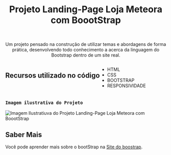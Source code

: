<div align="center">
  <h1>Projeto Landing-Page Loja Meteora com BoootStrap</h1>
</br>
<p>Um projeto pensado na construção de utilizar temas e abordagens de forma prática, desenvolvendo todo conhecimento a acerca da linguagem do Bootstrap dentro de um site real.</p>
</div>
<div style="display:flex">
  
## Recursos utilizado no código
- HTML
- CSS
- BOOTSTRAP
- RESPONSIVIDADE
</div>


### `Imagem ilustrativa do Projeto`

 <img src="https://i.imgur.com/nWukyiw.png"  alt="Imagem Ilustratiuva do Projeto Landing-Page Loja Meteora com BoootStrap"/>


## Saber Mais

Você pode aprender mais sobre o bootStrap na [Site do boostrap](https://getbootstrap.com/docs/5.3/getting-started/introduction/).


